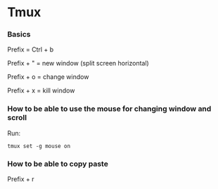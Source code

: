 
# Tmux

### Basics
Prefix = Ctrl + b

Prefix + " = new window (split screen horizontal)

Prefix + o = change window

Prefix + x = kill window

### How to be able to use the mouse for changing window and scroll
Run:
```
tmux set -g mouse on
```

### How to be able to copy paste
Prefix + r

